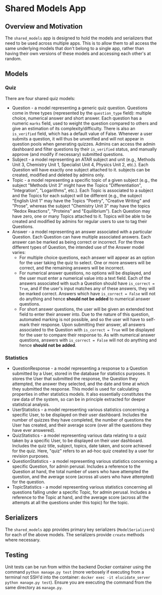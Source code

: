 # Shared Models App

## Overview and Motivation

The `shared_models` app is designed to hold the models and serializers that need to be used across multiple apps. This is to allow them to all access the same underlying models that don't belong to a single app, rather than having their own versions of these models and accessing each other's at random.

## Models

### Quiz

There are four shared quiz models:

* Question - a model representing a generic quiz question. Questions come in three types (represented by the `question_type` field): multiple choice, numerical answer and short answer. Each question has a numeric `marks` field, used to weight the question compared to others and give an estimation of its complexity/difficulty. There is also an `is_verified` field, which has a default value of False. Whenever a user submits a question, it will thus be unverified and will not appear in question pools when generating quizzes. Admins can access the admin dashboard and filter questions by their `is_verified` status, and manually approve (and modify if necessary) submitted questions.
* Subject - a model representing an ATAR subject and unit (e.g., Methods Unit 3, Chemistry Unit 1, Specialist Unit 4, Physics Unit 2, etc.). Each Question will have exactly one subject attached to it. subjects can be created, modified and deleted by admins only.
* Topic - a model representing a specific topic of a given subject (e.g., the subject "Methods Unit 3" might have the Topics "Differentiation", "Integration", "Logarithms", etc.). Each Topic is associated to a subject and the Topics for each subject will be different (e.g., the subject "English Unit 1" may have the Topics "Poetry", "Creative Writing" and "Prose", whereas the subject "Chemistry Unit 3" may have the topics "Redox Reactions", "Proteins" and "Equilibrium"). Each Question may have zero, one or many Topics attached to it. Topics will be able to be created and modified by admins for regular users to use to tag their Questions.
* Answer - a model representing an answer associated with a particular Question. Each Question can have multiple associated answers. Each answer can be marked as being correct or incorrect. For the three different types of Question, the intended use of the Answer model varies:
    * For multiple choice questions, each answer will appear as an option for the user taking the quiz to select. One or more answers will be correct, and the remaining answers will be incorrect.
    * For numerical answer questions, no options will be displayed, and the user must enter a numerical value into a text field. Each of the answers associated with such a Question should have `is_correct = True`, and if the user's input matches any of these answers, they will be marked correct. Answers which have `is_correct = False` will not do anything and hence **should not be added** to numerical answer questions.
    * For short answer questions, the user will be given an extended text field to enter their answer into. Due to the nature of this question, automated marking is not possible, and so the user will have to self-mark their response. Upon submitting their answer, all answers associated to the Question with `is_correct = True` will be displayed for the user to compare their response to. As with numerical answer questions, answers with `is_correct = False` will not do anything and hence **should not be added**.

### Statistics

* QuestionResponse - a model representing a response to a Question submitted by a User, stored in the database for statistics purposes. It stores the User that submitted the response, the Question they attempted, the answer they selected, and the date and time at which they submitted the response. This model is used for calculating properties in other statistics models. It also essentially constitutes the raw data of the system, so can be in principle extracted for deeper statistical analysis.
* UserStatistics - a model representing various statistics concerning a specific User, to be displayed on their user dashboard. Includes the number of quizzes they have completed, the number of questions the User has created, and their average score (over all the questions they have ever answered).
* QuizStatistics - a model representing various data relating to a quiz taken by a specific User, to be displayed on their user dashboard. Includes the quiz title, subject, topics, date taken, and score achieved for the quiz. Here, "quiz" refers to an ad-hoc quiz created by a user for revision purposes.
* QuestionStatistics - a model representing various statistics concerning a specific Question, for admin perusal. Includes a reference to the Question at hand, the total number of users who have attempted the question, and the average score (across all users who have attempted) for the question.
* TopicStatistics - a model representing various statistics concerning all questions falling under a specific Topic, for admin perusal. Includes a reference to the Topic at hand, and the average score (across all the attempts at all the questions under this topic) for the topic.

## Serializers

The `shared_models` app provides primary key serializers (`ModelSerializer`s) for each of the above models. The serializers provide `create` methods where necessary.

## Testing

Unit tests can be run from within the backend Docker container using the command `python manage.py test` (more verbosely if executing from a terminal not SSH'd into the container: `docker exec -it elucidate_server python manage.py test`). Ensure you are executing the command from the same directory as `manage.py`.

